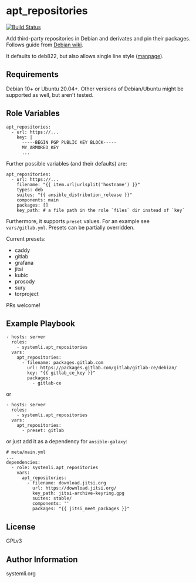 apt_repositories
================

[![Build Status](https://github.com/systemli/ansible-role-apt_repositories/workflows/Integration/badge.svg?branch=main)](https://github.com/systemli/ansible-role-apt_repositories/actions?query=workflow%3AIntegration)

Add third-party repositories in Debian and derivates and pin their packages.
Follows guide from [Debian wiki](https://wiki.debian.org/DebianRepository/UseThirdParty).

It defaults to deb822, but also allows single line style ([manpage](https://manpages.debian.org/buster/apt/sources.list.5.en.html#THE_DEB_AND_DEB-SRC_TYPES:_GENERAL_FORMAT)).

Requirements
------------

Debian 10+ or Ubuntu 20.04+. Other versions of Debian/Ubuntu might be supported as well, but aren't tested.

Role Variables
--------------

```
apt_repositories:
  - url: https://...
    key: |
      -----BEGIN PGP PUBLIC KEY BLOCK-----
      MY_ARMORED_KEY
      ...
```

Further possible variables (and their defaults) are:

```
apt_repositories:
  - url: https://...
    filename: "{{ item.url|urlsplit('hostname') }}"
    types: deb
    suites: "{{ ansible_distribution_release }}"
    components: main
    packages: []
    key_path: # a file path in the role `files` dir instead of `key`
```

Furthermore, it supports `preset` values. For an example see `vars/gitlab.yml`.
Presets can be partially overridden.

Current presets:

  - caddy
  - gitlab
  - grafana
  - jitsi
  - kubic
  - prosody
  - sury
  - torproject

PRs welcome!

Example Playbook
----------------

```
- hosts: server
  roles:
    - systemli.apt_repositories
  vars:
    apt_repositories:
      - filename: packages.gitlab.com
        url: https://packages.gitlab.com/gitlab/gitlab-ce/debian/
        key: "{{ gitlab_ce_key }}"
        packages:
          - gitlab-ce
```

or

```
- hosts: server
  roles:
    - systemli.apt_repositories
  vars:
    apt_repositories:
      - preset: gitlab
```

or just add it as a dependency for `ansible-galaxy`:

```
# meta/main.yml
...
dependencies:
  - role: systemli.apt_repositories
    vars:
      apt_repositories:
        - filename: download.jitsi.org
          url: https://download.jitsi.org/
          key_path: jitsi-archive-keyring.gpg
          suites: stable/
          components: ''
          packages: "{{ jitsi_meet_packages }}"
```

License
-------

GPLv3

Author Information
------------------

systemli.org
